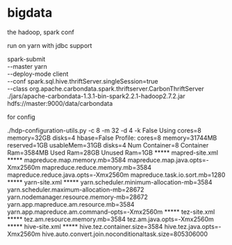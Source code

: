# bigdata
the hadoop, spark conf


run on yarn with jdbc support

spark-submit \
 --master yarn \
 --deploy-mode client \
 --conf spark.sql.hive.thriftServer.singleSession=true \
 --class org.apache.carbondata.spark.thriftserver.CarbonThriftServer \
 ./jars/apache-carbondata-1.3.1-bin-spark2.2.1-hadoop2.7.2.jar \
 hdfs://master:9000/data/carbondata

for config

 ./hdp-configuration-utils.py -c 8 -m 32 -d 4 -k False
 Using cores=8 memory=32GB disks=4 hbase=False
 Profile: cores=8 memory=31744MB reserved=1GB usableMem=31GB disks=4
 Num Container=8
 Container Ram=3584MB
 Used Ram=28GB
 Unused Ram=1GB
 ***** mapred-site.xml *****
 mapreduce.map.memory.mb=3584
 mapreduce.map.java.opts=-Xmx2560m
 mapreduce.reduce.memory.mb=3584
 mapreduce.reduce.java.opts=-Xmx2560m
 mapreduce.task.io.sort.mb=1280
 ***** yarn-site.xml *****
 yarn.scheduler.minimum-allocation-mb=3584
 yarn.scheduler.maximum-allocation-mb=28672
 yarn.nodemanager.resource.memory-mb=28672
 yarn.app.mapreduce.am.resource.mb=3584
 yarn.app.mapreduce.am.command-opts=-Xmx2560m
 ***** tez-site.xml *****
 tez.am.resource.memory.mb=3584
 tez.am.java.opts=-Xmx2560m
 ***** hive-site.xml *****
 hive.tez.container.size=3584
 hive.tez.java.opts=-Xmx2560m
 hive.auto.convert.join.noconditionaltask.size=805306000

